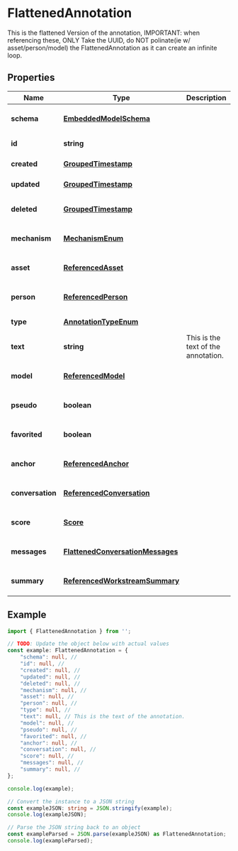 
# FlattenedAnnotation

This is the flattened Version of the annotation, IMPORTANT: when referencing these, ONLY Take the UUID, do NOT polinate(ie w/ asset/person/model) the FlattenedAnnotation as it can create an infinite loop.

## Properties

Name | Type | Description | Notes
------------ | ------------- | ------------- | -------------
**schema** | [**EmbeddedModelSchema**](EmbeddedModelSchema) |  | [optional] [default to undefined]
**id** | **string** |  | [default to undefined]
**created** | [**GroupedTimestamp**](GroupedTimestamp) |  | [default to undefined]
**updated** | [**GroupedTimestamp**](GroupedTimestamp) |  | [default to undefined]
**deleted** | [**GroupedTimestamp**](GroupedTimestamp) |  | [optional] [default to undefined]
**mechanism** | [**MechanismEnum**](MechanismEnum) |  | [optional] [default to undefined]
**asset** | [**ReferencedAsset**](ReferencedAsset) |  | [optional] [default to undefined]
**person** | [**ReferencedPerson**](ReferencedPerson) |  | [optional] [default to undefined]
**type** | [**AnnotationTypeEnum**](AnnotationTypeEnum) |  | [default to undefined]
**text** | **string** | This is the text of the annotation. | [default to undefined]
**model** | [**ReferencedModel**](ReferencedModel) |  | [optional] [default to undefined]
**pseudo** | **boolean** |  | [optional] [default to undefined]
**favorited** | **boolean** |  | [optional] [default to undefined]
**anchor** | [**ReferencedAnchor**](ReferencedAnchor) |  | [optional] [default to undefined]
**conversation** | [**ReferencedConversation**](ReferencedConversation) |  | [optional] [default to undefined]
**score** | [**Score**](Score) |  | [optional] [default to undefined]
**messages** | [**FlattenedConversationMessages**](FlattenedConversationMessages) |  | [optional] [default to undefined]
**summary** | [**ReferencedWorkstreamSummary**](ReferencedWorkstreamSummary) |  | [optional] [default to undefined]

## Example

```typescript
import { FlattenedAnnotation } from '';

// TODO: Update the object below with actual values
const example: FlattenedAnnotation = {
    "schema": null, // 
    "id": null, // 
    "created": null, // 
    "updated": null, // 
    "deleted": null, // 
    "mechanism": null, // 
    "asset": null, // 
    "person": null, // 
    "type": null, // 
    "text": null, // This is the text of the annotation.
    "model": null, // 
    "pseudo": null, // 
    "favorited": null, // 
    "anchor": null, // 
    "conversation": null, // 
    "score": null, // 
    "messages": null, // 
    "summary": null, // 
};

console.log(example);

// Convert the instance to a JSON string
const exampleJSON: string = JSON.stringify(example);
console.log(exampleJSON);

// Parse the JSON string back to an object
const exampleParsed = JSON.parse(exampleJSON) as FlattenedAnnotation;
console.log(exampleParsed);
```





